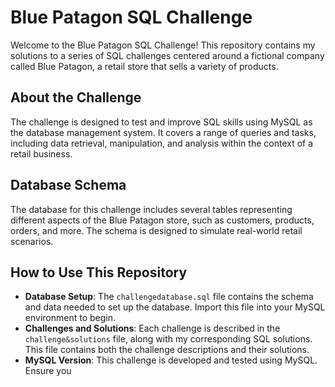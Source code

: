 # Blue Patagon SQL Challenge

Welcome to the Blue Patagon SQL Challenge! This repository contains my solutions to a series of SQL challenges centered around a fictional company called Blue Patagon, a retail store that sells a variety of products.

## About the Challenge

The challenge is designed to test and improve SQL skills using MySQL as the database management system. It covers a range of queries and tasks, including data retrieval, manipulation, and analysis within the context of a retail business.

## Database Schema

The database for this challenge includes several tables representing different aspects of the Blue Patagon store, such as customers, products, orders, and more. The schema is designed to simulate real-world retail scenarios.

## How to Use This Repository

- **Database Setup**: The `challengedatabase.sql` file contains the schema and data needed to set up the database. Import this file into your MySQL environment to begin.
- **Challenges and Solutions**: Each challenge is described in the `challenge&solutions` file, along with my corresponding SQL solutions. This file contains both the challenge descriptions and their solutions.
- **MySQL Version**: This challenge is developed and tested using MySQL. Ensure you
